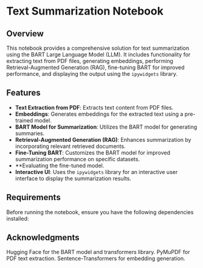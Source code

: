 
# Text Summarization Notebook

## Overview

This notebook provides a comprehensive solution for text summarization using the BART Large Language Model (LLM).
It includes functionality for extracting text from PDF files, generating embeddings,
performing Retrieval-Augmented Generation (RAG),
fine-tuning BART for improved performance, and displaying the output using the `ipywidgets` library.

## Features

- **Text Extraction from PDF**: Extracts text content from PDF files.
- **Embeddings**: Generates embeddings for the extracted text using a pre-trained model.
- **BART Model for Summarization**: Utilizes the BART model for generating summaries.
- **Retrieval-Augmented Generation (RAG)**: Enhances summarization by incorporating relevant retrieved documents.
- **Fine-Tuning BART**: Customizes the BART model for improved summarization performance on specific datasets.
- **Evaluating the fine-tuned model.
- **Interactive UI**: Uses the `ipywidgets` library for an interactive user interface to display the summarization results.

## Requirements

Before running the notebook, ensure you have the following dependencies installed:



## Acknowledgments
Hugging Face for the BART model and transformers library.
PyMuPDF for PDF text extraction.
Sentence-Transformers for embedding generation.
